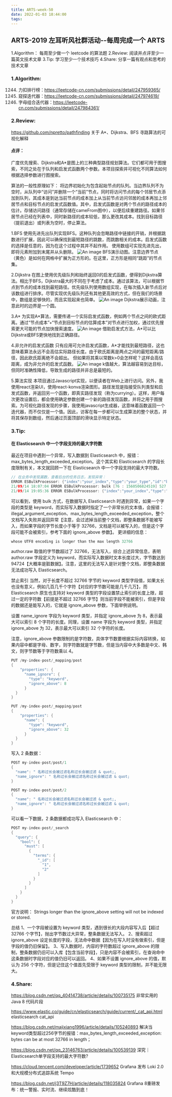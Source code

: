 ```yaml
---
title: ARTS-week-50
date: 2022-01-03 18:44:00
tags:
---
```



## ARTS-2019 左耳听风社群活动--每周完成一个 ARTS
1.Algorithm： 每周至少做一个 leetcode 的算法题
2.Review: 阅读并点评至少一篇英文技术文章
3.Tip: 学习至少一个技术技巧
4.Share: 分享一篇有观点和思考的技术文章

### 1.Algorithm:

1244. 力扣排行榜：https://leetcode-cn.com/submissions/detail/247959365/
284. 窥探迭代器：https://leetcode-cn.com/submissions/detail/247974619/
1286. 字母组合迭代器：https://leetcode-cn.com/submissions/detail/247984361/

### 2.Review:

https://github.com/npretto/pathfinding
关于 A\*、Dijkstra、BFS 寻路算法的可视化解释

#### 点评：

广度优先搜索、Dijkstra和A\*是图上的三种典型路径规划算法。它们都可用于图搜索，不同之处在于队列和启发式函数两个参数。本项目探索并可视化不同算法如何根据选择参数进行图搜索。

算法的一般性原理如下：
将边界初始化为包含起始节点的队列。当边界队列不为空时，从队列中“访问”并删除一个“当前”节点，同时将访问节点的每个邻居节点添加到队列，其成本是到达当前节点的成本加上从当前节点访问邻居的成本再加上邻居节点和目标节点的启发式函数值。其中，启发式函数是对两个节点的路径成本的估计。存储访问路径（通常存储在cameFrom图中），以便后续重建路径。如果邻居节点已经在列表中，同时新路径的成本较低，那么更改其成本。找到目标路径（提前退出）或列表为空时，停止算法。


1.BFS
使用先进先出队列实现BFS。这种队列会忽略路径中链接的开销，并根据跳数进行扩展，因此可以确保找到最短路径的跳数，而跳数相关的成本。启发式函数的选择是任意的，因为在这个过程中其并不起作用。
使用数组可实现先进先出，即将元素附加到末尾并从头删除。
![An image](./images/ARTS-week-50-1.gif)
BFS演示动图。注意边界节点（黄色）是如何在网格中扩展为正方形的。在这里，正方形是相同“跳距”的节点集。


2.Dijkstra
在图上使用优先级队列和始终返回0的启发式函数，便得到Dijkstra算法。相比于BFS，Dijkstra最大的不同在于考虑了成本。通过该算法，可以根据节点到节点的成本找到最短路径。优先级队列使用数组实现，在每次插入新节点后对该数组进行排序。尽管实现优先级队列还有其他更高效的方式，但在我们的场景中，数组是足够快的，而且实现起来也简单。
![An image](./images/ARTS-week-50-2.gif)
Dijkstra展示动画，注意此时的边界是一个圆。

3.A\*
为实现A\*算法，需要传递一个实际启发式函数，例如两个节点之间的欧式距离。通过“节点成本”+“节点到目标节点的估算成本”对节点进行加权，通过优先搜索更大可能的节点加快搜索速度。
![An image](./images/ARTS-week-50-3.gif)
借助启发式方法，A\*可以比Dijkstra或BFS更快地找到正确路径。

4.非允许的启发式函数
只有应用可允许启发式函数，A\*才能找到最短路径，这也意味着算法永远不会高估实际路径长度。由于欧氏距离是两点之间的最短距离/路径，因此欧氏距离绝不会超出。
但如果将其乘以常数k>0会怎样呢？这样会高估距离，成为非允许的启发式函数。
![An image](./images/ARTS-week-50-4.gif)
k值越大，算法越容易到达目标，但同时准确性降低，导致生成的路径并非总是最短的。

5.算法实现
本项目通过Javascript实现，以便读者在Web上进行访问。另外，我使用react渲染UI，使用react-konva渲染图形。路径发现是指接受队列类型和启发式函数，并返回另一个函数，即真实路径发现（称为currying）。这样，用户每次更改设置后，都会使用确定参数创建一个新的路径发现函数，并将之用于图搜索。为可视化路径发现的步骤，我使用javascript生成器，这意味着函数返回一个迭代器，而不仅仅是一个值。因此，访客在每一步都可以生成算法的整个状态，并将其保存到数组，然后通过页面顶部的滑块显示特定状态。

### 3.Tip:

#### 在 Elasticsearch 中一个字段支持的最大字符数
最近在项目中遇到一个异常，写入数据到 Elasticsearch 中，报错：max_bytes_length_exceeded_exception。这个其实和 Elasticsearch 的字段长度限制有关，本文就回顾一下在 Elasticsearch 中一个字段支持的最大字符数。

```java
// 在业务中发现漏数，查看后台的任务日志，发现异常：
ERROR ESBulkProcessor: {"index":"your_index","type":"your_type","id":"b20ddaf126908506024aed6698b50214","cause":{"type":"exception","reason":"Elasticsearch exception [type=illegal_argument_exception, reason=Document contains at least one immense term in field=\"author.raw\" (whose UTF8 encoding is longer than the max length 32766), all of which were skipped.  Please correct the analyzer to not produce such terms.  The prefix of the first immense term is: '[-24, -87, -71, -25, -74, -83, -24, -128, -107, -17, -68, -113, -27, -113, -80, -27, -116, -105, -27, -96, -79, -27, -80, -114, 32, -27, -120, -111, -28, -70]...', original message: bytes can be at most 32766 in length; got 98345]","caused_by":{"type":"exception","reason":"Elasticsearch exception [type=max_bytes_length_exceeded_exception, reason=max_bytes_length_exceeded_exception: bytes can be at most 32766 in length; got 98345]"}},"status":400}
21/09/14 18:07:04 ERROR ESBulkProcessor: bulk [76 : 1560506824519] 527 request - 526 response
21/09/14 19:05:36 ERROR ESBulkProcessor: {"index":"your_index","type":"your_type","id":"cc36f925a9281389cb50b194cf590108","cause":{"type":"exception","reason":"Elasticsearch exception [type=illegal_argument_exception, reason=Document contains at least one immense term in field=\"author.raw\" (whose UTF8 encoding is longer than the max length 32766), all of which were skipped.  Please correct the analyzer to not produce such terms.  The prefix of the first immense term is: '[-27, -112, -77, -25, -112, -115, -27, -112, -101, -26, -114, -95, -24, -88, -86, -27, -96, -79, -27, -80, -114, 35, 34, 44, 34, 112, 117, 98, 116, 105]...', original message: bytes can be at most 32766 in length; got 94724]","caused_by":{"type":"exception","reason":"Elasticsearch exception [type=max_bytes_length_exceeded_exception, reason=max_bytes_length_exceeded_exception: bytes can be at most 32766 in length; got 94724]"}},"status":400}
```

可以看到，使用 bulk 方式，在数据写入 Elasticsearch 时遇到异常，如果一个字段的类型是 keyword，而实际写入数据时指定了一个非常长的文本值，会报错：illegal_argument_exception、max_bytes_length_exceeded_exception，整个文档写入失败并返回异常【注意，会过滤掉当前整个文档，即整条数据不能被写入，而如果字段的字节长度小于等于 32766，文档是可以被写入的，但是这个字段可能不会被索引，参考下面的 ignore_above 参数】。
更详细的信息：

```java
whose UTF8 encoding is longer than the max length 32766
```
author.raw 取值的字节数超过了 32766，无法写入，综合上述异常信息，表明 author.raw 字段定义为 keyword，而实际写入数据时文本长度过大，字节数达到 94724【大概率是脏数据】。注意，这里的无法写入是针对整个文档，即整条数据无法成功写入 Elasticsearch。

禁止索引
当然，对于长度不超过 32766 字节的 keyword 类型字段值，如果太长也没有意义，例如几百几千个字符【对应的字节数可能是几千几万】，而 Elasticsearch 原生也支持对 keyword 类型的字段设置禁止索引的长度上限，超过一定的字符数【前提是不超过 32766 字节】则当前字段不能被索引，但是字段的数据还是能写入的，它就是 ignore_above 参数，下面举例说明。

设置 name_ignore 字段为 keyword 类型，并指定 ignore_above 为 8，表示最大可以索引 8 个字符的长度。同理，设置 name 字段为 keyword 类型，并指定 ignore_above 为 32，表示最大可以索引 32 个字符的长度。

注意，ignore_above 参数限制的是字符数，具体字节数要根据实际内容转换，如果内容中都是字母、数字，则字符数就是字节数，但是当内容中大多数是中文、韩文，则字节数等于字符数乘以 4。

```java
PUT /my-index-post/_mapping/post
{
    "properties": {
      "name_ignore": {
        "type": "keyword",
        "ignore_above": 8
      }
  }
}

PUT /my-index-post/_mapping/post
{
    "properties": {
      "name": {
        "type": "keyword",
        "ignore_above": 32
      }
  }
}
```

写入 2 条数据：

```java
POST my-index-post/post/1
{
  "name": " 名称过长会被过滤名称过长会被过滤 & quot;,
  "name_ignore": " 名称过长会被过滤名称过长会被过滤 & quot;
}

POST my-index-post/post/2
{
  "name": " 名称过长会被过滤名称过长会被过滤 & quot;,
  "name_ignore": " 名称过长会被过滤名称过长会被过滤 & quot;
}
```

可以看一下数据，2 条数据都成功写入 Elasticsearch 中：
```java
POST my-index-post/_search
{
  "query": {
    "bool": {
      "must": [
        {
          "terms": {
            "_id": [
              "1",
              "2"
            ]
          }
        }
      ]
    }
  }
}
```

官方说明：
Strings longer than the ignore_above setting will not be indexed or stored.

总结
1、一个字段被设置为 keyword 类型，遇到很长的大段内容写入后【超过 32766 个字节】，抛出字节数过大异常，整条数据无法写入。
2、搜索超过 ignore_above 设定长度的字段，无法命中数据【因为在写入时没有做索引，但是字段的值仍旧保留】。
3、写入数据时，内容的字符数超过 ignore_above 的限制，整条数据仍旧可以入库【包含当前字段】，只是内容不会被索引，在查询命中这条数据时字段对应的值仍旧可以返回。
4、如果不设置 ignore_above 的值，默认为 256 个字符，但是记住这个值首先受限于 keyword 类型的限制，并不能无限大。


### 4.Share:

https://blog.csdn.net/qq_40414738/article/details/100735175
非常实用的 Java 8 代码片段

https://www.elastic.co/guide/cn/elasticsearch/guide/current/_cat_api.html
elasticsearch cat_api

https://blog.csdn.net/majixiang1996/article/details/105240893
解决当keyword类型超过256字节的报错：max_bytes_length_exceeded_exception: bytes can be at most 32766 in length；

https://blog.csdn.net/qq_23146763/article/details/100539139
深究｜Elasticsearch单字段支持的最大字符数?

https://cloud.tencent.com/developer/article/1739652
Grafana 发布 Loki 2.0 和大规模分布式追踪系统 Tempo

https://blog.csdn.net/j3T9Z7H/article/details/118035824
Grafana 8重磅发布：统一警报、实时流、继续炫酷到底！